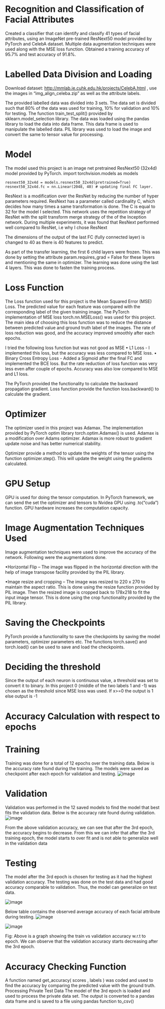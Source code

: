 # Recognition and Classification of Facial Attributes
Created a classifier that can identify and classify 41 types of facial attributes, using an ImageNet pre-trained ResNext50 model provided by PyTorch and CelebA dataset. Multiple data augmentation techniques were used along with the MSE loss function. Obtained a training accuracy of 95.7% and test accuracy of 91.8%.

# Labelled Data Division and Loading
Download dataset: http://mmlab.ie.cuhk.edu.hk/projects/CelebA.html , use the images in “img_align_celeba.zip” as well as the attribute labels.

The provided labelled data was divided into 3 sets. The data set is divided such that 80% of the data was used for training, 10% for validation and 10% for testing. The function train_test_split() provided by sklearn.model_selection library. 
The data was loaded using the pandas library to load the data into data frame. This data frame is used to manipulate the labelled data.
PIL library was used to load the image and convert the same to tensor value for processing.

# Model
The model used this project is an image net pretrained ResNext50 (32x4d) model provided by PyTorch.
import torchvision.models as models
```
resnext50_32x4d = models.resnext50_32x4d(pretrained=True)
resnext50_32x4d.fc = nn.Linear(2048, 40) # updating final FC layer.
```
ResNext is a modification over the ResNet by reducing the number of hyper parameters required. ResNext has a parameter called cardinality C, which decides how many times a same transformation is done. The C is equal to 32 for the model I selected. This network uses the repetition strategy of ResNet with the split transform merge strategy of the of the Inception network. During multiple experiments, it was found that ResNext performed well compared to ResNet, i.e why I chose ResNext

The dimensions of the output of the last FC (fully connected layer) is changed to 40 as there is 40 features to predict.

As part of the transfer learning, the first 6 child layers were frozen. This was done by setting the attribute param.requires_grad  = False for these layers and mentioning the same in optimizer. The learning was done using  the last 4 layers. This was done to fasten the training process. 

# Loss Function

The Loss function used for this project is the Mean Squared Error (MSE) Loss. The predicted value for each feature was compared with the corresponding label of the given training image. The PyTorch implementation of MSE loss torch.nn.MSELoss() was used for this project. The main idea of choosing this loss function was to reduce the distance between predicted value and ground truth label of the images. The rate of loss reduction was good, and the accuracy improved smoothly after each epochs.

I tried the following loss function but was not good as MSE
•	L1 Loss -  I implemented  this loss, but the accuracy was less compared to MSE loss. 
•	Binary Cross Entropy Loss -  Added a Sigmoid after the final FC and implemented the BCE loss. But the rate reduction of loss function was very less even after couple of epochs. Accuracy was also low compared to MSE and L1 loss.

The PyTorch provided the functionality to calculate the backward propagation gradient. Loss function provide the function loss.backward() to calculate the gradient.

# Optimizer

The optimizer used in this project was Adamax. The implementation provided by PyTorch optim library torch.optim.Adamax() is used. Adamax is a modification over Adams optimizer. Adamax is more robust to gradient update noise and has better numerical stability. 

Optimizer provide a method to update the weights of the tensor using the function optimizer.step(). This will update the weight using the gradients calculated.

# GPU Setup

GPU is used for doing the tensor computation. In PyTorch framework,  we can send the set the optimizer and tensors to Nvidea GPU using <tensorName>.to(“cuda”) function. GPU hardware increases the computation capacity.

# Image Augmentation Techniques Used

Image augmentation techniques were used to improve the accuracy of the network. Following were the augmentations done.

•Horizontal Flip – The image was flipped in the horizontal direction with the help of image transpose facility provided by the PIL library.

•Image resize and cropping – The image was resized to 220 x 270 to maintain the aspect ratio. This is done using the resize function provided by PIL image. Then the resized image is cropped back to 178x218 to fit the input image tensor. This is done using the crop functionality provided by the PIL library.

# Saving the Checkpoints

PyTorch provide a functionality to save the checkpoints by saving the model parameters, optimizer parameters etc. The functions torch.save() and torch.load() can be used to save and load the checkpoints.

# Deciding the threshold

Since the output of each neuron is continuous value, a threshold was set to convert it to binary. In this project 0 (middle of the two labels 1 and -1) was chosen as the threshold since MSE loss was used. If x>=0 the output is 1 else output is -1

# Accuracy Calculation with respect to epochs

# Training

Training was done for a total of 12 epochs over the training data. Below is the accuracy rate found during the training. The models were saved as checkpoint after each epoch for validation and testing.
![image](https://user-images.githubusercontent.com/29349268/118003722-64e4d600-b37b-11eb-9e2a-1538608ef39b.png)


# Validation
Validation was performed in the 12 saved models to find the model that best fits the validation data. Below is the accuracy rate found during validation.
![image](https://user-images.githubusercontent.com/29349268/118003778-7332f200-b37b-11eb-8462-2164f974a193.png)

From the above validation accuracy, we can see that after the 3rd epoch, the accuracy begins to decrease. From this we can infer that after the 3rd training epoch, the model starts to over fit and is not able to generalize well in the validation data

# Testing
The model after the 3rd  epoch is chosen for testing as it had the highest validation accuracy. The testing was done on the test data and had good accuracy comparable to validation. Thus, the model can generalize on test data.

![image](https://user-images.githubusercontent.com/29349268/118015944-6a481d80-b387-11eb-993b-719d24ec1888.png)


Below table contains the observed average accuracy of each facial attribute during testing.
![image](https://user-images.githubusercontent.com/29349268/118003547-42eb5380-b37b-11eb-876f-ac2cd2b48e02.png)


 ![image](https://user-images.githubusercontent.com/29349268/118003421-27804880-b37b-11eb-99d8-ce5728871e5a.png)

Fig: Above is a graph showing the train vs validation accuracy w.r.t to epoch. We can observe that the validation accuracy starts decreasing after the 3rd epoch.

# Accuracy Checking Function
A function named get_accuracy( scores , labels ) was coded and used to find the accuracy by comparing the predicted value with the ground truth. 
Processing Private Test Data
The model of the 3rd  epoch is loaded and used to process the private data set. The output is converted to a pandas data frame and is saved to a file using pandas function to_csv()

